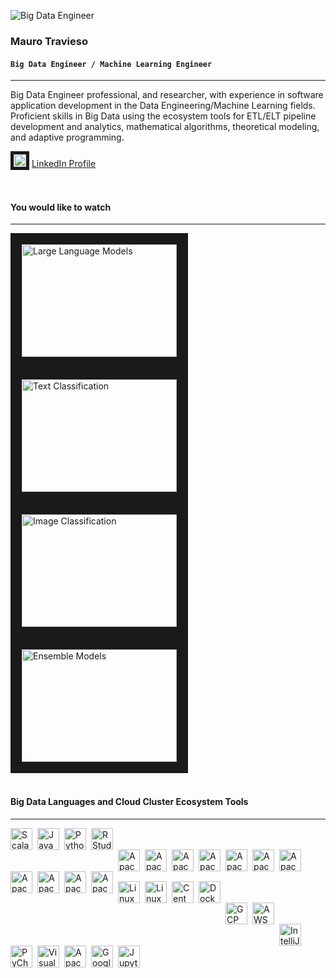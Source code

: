 ![Big Data Engineer](https://media.licdn.com/dms/image/C5616AQHCfQ4jmmEH6g/profile-displaybackgroundimage-shrink_350_1400/0/1517558697866?e=1710979200&v=beta&t=BNFNcZCI69jar_t2LJ_Fa3YC_LATIM5v1AmONL1h0gk)

### **Mauro Travieso**

#### **`Big Data Engineer / Machine Learning Engineer`**

---

Big Data Engineer professional, and researcher, with experience in software application development in the Data
Engineering/Machine Learning fields. Proficient skills in Big Data using the ecosystem tools for ETL/ELT
pipeline development and analytics, mathematical algorithms, theoretical modeling, and adaptive programming.

<img src="https://github.com/MauroTravieso/MauroTravieso/assets/17593924/b6608ef9-7f9e-4f60-8e6b-4d1426d297db" alt="LinkedIn" width="20" height="20" border="5"/> [LinkedIn Profile](https://www.linkedin.com/in/maurotravieso/?locale=en_US)

<!--
![LinkedIn](https://github.com/MauroTravieso/MauroTravieso/assets/17593924/b6608ef9-7f9e-4f60-8e6b-4d1426d297db) 
-->
<br/>

#### You would like to watch
---
<a href="http://www.youtube.com/watch?eature=player_embedded&v=TMXWLxsHXzQ" target="_blank"><img src="http://img.youtube.com/vi/TMXWLxsHXzQ/0.jpg" alt="Large Language Models" width="248" height="180" border="18"/></a>
<a href="http://www.youtube.com/watch?eature=player_embedded&v=e9JuSwie_qk" target="_blank"><img src="http://img.youtube.com/vi/e9JuSwie_qk/0.jpg" alt="Text Classification" width="248" height="180" border="18"/></a>
<a href="http://www.youtube.com/watch?eature=player_embedded&v=ulgE5y2ywq8" target="_blank"><img src="http://img.youtube.com/vi/ulgE5y2ywq8/0.jpg" alt="Image Classification" width="248" height="180" border="18"/></a>
<a href="http://www.youtube.com/watch?eature=player_embedded&v=5YQ3v-WnVWA" target="_blank"><img src="http://img.youtube.com/vi/5YQ3v-WnVWA/0.jpg" alt="Ensemble Models" width="248" height="180" border="18"/></a>
<br/><br/>


#### Big Data Languages and Cloud Cluster Ecosystem Tools
---
<img align="left" alt="Scala" width="35px" style="padding-right:5px;" src="https://github.com/MauroTravieso/MauroTravieso/assets/17593924/94f212ee-f608-49ee-9608-d83c2623cbe6"/>
<img align="left" alt="Java" width="35px" style="padding-right:5px;" src="https://github.com/MauroTravieso/MauroTravieso/assets/17593924/03607780-3f9e-456c-a91e-1349c0382d3c"/>
<img align="left" alt="Python" width="35px" style="padding-right:5px;" src="https://github.com/MauroTravieso/MauroTravieso/assets/17593924/e3b2ef95-189a-4d34-bad3-a1bee8aff363"/>
<img align="left" alt="RStudio" width="35px" style="padding-right:5px;" src="https://github.com/MauroTravieso/MauroTravieso/assets/17593924/d83433b6-b0e4-46d6-8e12-cc232286af8a"/>
<br/><br/>

<img align="left" alt="Apache Hadoop" width="35px" style="padding-right:5px;" src="https://github.com/MauroTravieso/MauroTravieso/assets/17593924/69437a5b-a645-4c36-9448-e3bfb250d3cc"/>
<img align="left" alt="Apache Spark" width="35px" style="padding-right:5px;" src="https://github.com/MauroTravieso/MauroTravieso/assets/17593924/a9ac023c-353a-425d-9f6b-1d8718e84ca0"/>
<img align="left" alt="Apache Avro" width="35px" style="padding-right:5px;" src="https://github.com/MauroTravieso/MauroTravieso/assets/17593924/a49d5f9d-f1b1-445d-ba4b-397f45fdde1c"/>
<img align="left" alt="Apache Pig" width="35px" style="padding-right:5px;" src="https://github.com/MauroTravieso/MauroTravieso/assets/17593924/83205b2f-b2bf-4cad-a6d3-b46b9cb5209b"/>
<img align="left" alt="Apache Sqoop" width="35px" style="padding-right:5px;" src="https://github.com/MauroTravieso/MauroTravieso/assets/17593924/6a5d4882-d9f6-42e4-8c92-892b8701aae8"/>
<img align="left" alt="Apache Airflow" width="35px" style="padding-right:5px;" src="https://github.com/MauroTravieso/MauroTravieso/assets/17593924/59990a8a-ecc5-42cc-9b57-4bae3118201a"/>
<img align="left" alt="Apache Drill" width="35px" style="padding-right:5px;" src="https://github.com/MauroTravieso/MauroTravieso/assets/17593924/6c18d1e1-62b5-4d69-93d7-bcbdf56526bd"/>
<img align="left" alt="Apache Hive" width="35px" style="padding-right:5px;" src="https://github.com/MauroTravieso/MauroTravieso/assets/17593924/c893585e-c933-4587-ba8e-1f6b856658df"/>
<img align="left" alt="Apache HBase" width="35px" style="padding-right:5px;" src="https://github.com/MauroTravieso/MauroTravieso/assets/17593924/347bf337-da28-4a3a-b251-4beadecaba06"/>
<img align="left" alt="Apache Kafka" width="35px" style="padding-right:5px;" src="https://github.com/MauroTravieso/MauroTravieso/assets/17593924/1c4402dc-98e2-457e-b1d1-3e59bc7da125"/>
<img align="left" alt="Apache Superset" width="35px" style="padding-right:5px;" src="https://github.com/MauroTravieso/MauroTravieso/assets/17593924/c964a3b7-fd52-4ecb-acfe-bc76e942bdb5"/>
<br/><br/><br/>


<img align="left" alt="Linux" width="35px" style="padding-right:5px;" src="https://github.com/MauroTravieso/MauroTravieso/assets/17593924/cb6e88cf-bbd3-45f2-8975-1b12763efb77"/>
<img align="left" alt="Linux Ubuntu" width="35px" style="padding-right:5px;" src="https://github.com/MauroTravieso/MauroTravieso/assets/17593924/8c2df347-19b6-496b-bca8-ba097d641b46"/>
<img align="left" alt="CentOS" width="35px" style="padding-right:5px;" src="https://github.com/MauroTravieso/MauroTravieso/assets/17593924/ed800e19-5b9a-416b-a693-4805a7cbd585"/>
<img align="left" alt="Docker" width="35px" style="padding-right:5px;" src="https://github.com/MauroTravieso/MauroTravieso/assets/17593924/ebf1c839-1e80-4488-a8ff-06303454e911"/>
<br/><br/>

<img align="left" alt="GCP" width="35px" style="padding-right:5px;" src="https://github.com/MauroTravieso/MauroTravieso/assets/17593924/6a0b8836-6b7d-40b0-ab95-ad08ebe5f093"/>
<img align="left" alt="AWS" width="35px" style="padding-right:5px;" src="https://github.com/MauroTravieso/MauroTravieso/assets/17593924/c1abdddb-365c-4730-8e7b-5b04c31d7a5f"/>
<br/><br/>

<img align="left" alt="IntelliJ" width="35px" style="padding-right:5px;" src="https://github.com/MauroTravieso/MauroTravieso/assets/17593924/39192979-8dfd-49f3-8205-0bc367c2491b"/>
<img align="left" alt="PyCharm" width="35px" style="padding-right:5px;" src="https://github.com/MauroTravieso/MauroTravieso/assets/17593924/fe8b51fc-7213-4b8e-9b79-f0671f3ecc89"/>
<img align="left" alt="Visual Studio Code" width="35px" style="padding-right:5px;" src="https://github.com/MauroTravieso/MauroTravieso/assets/17593924/4e353589-0d2a-49b6-bf12-dd3aacaf629f"/>
<br/><br/>

<img align="left" alt="Apache Zeppelin" width="35px" style="padding-right:5px;" src="https://github.com/MauroTravieso/MauroTravieso/assets/17593924/a81405cb-97cd-4418-bc78-b757a6eeaeef"/>
<img align="left" alt="Google Colab" width="35px" style="padding-right:5px;" src="https://github.com/MauroTravieso/MauroTravieso/assets/17593924/e73b1969-3e2b-4eee-80c3-2ec1bb22f2da"/>
<img align="left" alt="Jupyter Notebooks" width="35px" style="padding-right:5px;" src="https://github.com/MauroTravieso/MauroTravieso/assets/17593924/81f28b8b-dd5c-45f5-bfc1-93d6ac299523"/>
<br/>


<!--

![Hadoop](https://github.com/MauroTravieso/MauroTravieso/assets/17593924/69437a5b-a645-4c36-9448-e3bfb250d3cc)

![Hive](https://github.com/MauroTravieso/MauroTravieso/assets/17593924/c893585e-c933-4587-ba8e-1f6b856658df)

![Airflow](https://github.com/MauroTravieso/MauroTravieso/assets/17593924/59990a8a-ecc5-42cc-9b57-4bae3118201a)
![AWS](https://github.com/MauroTravieso/MauroTravieso/assets/17593924/c1abdddb-365c-4730-8e7b-5b04c31d7a5f)
![CentOS](https://github.com/MauroTravieso/MauroTravieso/assets/17593924/ed800e19-5b9a-416b-a693-4805a7cbd585)
![Colab](https://github.com/MauroTravieso/MauroTravieso/assets/17593924/e73b1969-3e2b-4eee-80c3-2ec1bb22f2da)
![Docker png](https://github.com/MauroTravieso/MauroTravieso/assets/17593924/ebf1c839-1e80-4488-a8ff-06303454e911)
![Drill](https://github.com/MauroTravieso/MauroTravieso/assets/17593924/776b7c64-cd89-45a8-bfb5-9b0687f76757)
![Google](https://github.com/MauroTravieso/MauroTravieso/assets/17593924/6a0b8836-6b7d-40b0-ab95-ad08ebe5f093)
![HBase](https://github.com/MauroTravieso/MauroTravieso/assets/17593924/347bf337-da28-4a3a-b251-4beadecaba06)
![Hadoop](https://github.com/MauroTravieso/MauroTravieso/assets/17593924/ae1806bf-73c3-48ed-8731-c743fcf01a1d)
![images](https://github.com/MauroTravieso/MauroTravieso/assets/17593924/72954344-d786-423f-9a36-c456a9c8c28a)
![IntelliJ](https://github.com/MauroTravieso/MauroTravieso/assets/17593924/39192979-8dfd-49f3-8205-0bc367c2491b)
![Java](https://github.com/MauroTravieso/MauroTravieso/assets/17593924/03607780-3f9e-456c-a91e-1349c0382d3c)
![Kafka](https://github.com/MauroTravieso/MauroTravieso/assets/17593924/d6da4b9b-299d-4139-a56d-06e3c38d4ce6)
![Linux](https://github.com/MauroTravieso/MauroTravieso/assets/17593924/cb6e88cf-bbd3-45f2-8975-1b12763efb77)
![PyCharm](https://github.com/MauroTravieso/MauroTravieso/assets/17593924/fe8b51fc-7213-4b8e-9b79-f0671f3ecc89)
![Python](https://github.com/MauroTravieso/MauroTravieso/assets/17593924/e3b2ef95-189a-4d34-bad3-a1bee8aff363)
![RStudio](https://github.com/MauroTravieso/MauroTravieso/assets/17593924/d83433b6-b0e4-46d6-8e12-cc232286af8a)
![Superset](https://github.com/MauroTravieso/MauroTravieso/assets/17593924/c964a3b7-fd52-4ecb-acfe-bc76e942bdb5)
![Ubuntu](https://github.com/MauroTravieso/MauroTravieso/assets/17593924/8c2df347-19b6-496b-bca8-ba097d641b46)
![Zeppelin](https://github.com/MauroTravieso/MauroTravieso/assets/17593924/a81405cb-97cd-4418-bc78-b757a6eeaeef)

![Jupyter](https://github.com/MauroTravieso/MauroTravieso/assets/17593924/81f28b8b-dd5c-45f5-bfc1-93d6ac299523)



![Pig](https://github.com/MauroTravieso/MauroTravieso/assets/17593924/3fc59d56-bd28-48be-b276-ea688a9cd1b5)
![sqoop logo](https://github.com/MauroTravieso/MauroTravieso/assets/17593924/6cbd3863-6ed9-4c99-8e27-08b91e6b4b39)

![Avro](https://github.com/MauroTravieso/MauroTravieso/assets/17593924/a49d5f9d-f1b1-445d-ba4b-397f45fdde1c)

![Spark](https://github.com/MauroTravieso/MauroTravieso/assets/17593924/a9ac023c-353a-425d-9f6b-1d8718e84ca0)

![hadoop-distributed-file-system-96](https://github.com/MauroTravieso/MauroTravieso/assets/17593924/c7b42c93-d68c-4056-9d51-63ea2f0e731b)

![icons8-scala-a-general-purpose-programming-language-with-strong-static-type-system-96](https://github.com/MauroTravieso/MauroTravieso/assets/17593924/94f212ee-f608-49ee-9608-d83c2623cbe6)

![icons8-scala-a-general-purpose-programming-language-with-strong-static-type-system-48](https://github.com/MauroTravieso/MauroTravieso/assets/17593924/79ef459f-6fdd-4a41-af19-3dcc430d2c4f)

https://icons8.com/icon/FIdVBOahSJu0/scala-a-general-purpose-programming-language-with-strong-static-type-system
-->

<!--
**MauroTravieso/MauroTravieso** is a ✨ _special_ ✨ repository because its `README.md` (this file) appears on your GitHub profile.

Here are some ideas to get you started:

- 🔭 I’m currently working on ...
- 🌱 I’m currently learning ...
- 👯 I’m looking to collaborate on ...
- 🤔 I’m looking for help with ...
- 💬 Ask me about ...
- 📫 How to reach me: ...
- 😄 Pronouns: ...
- ⚡ Fun fact: ...
-->
